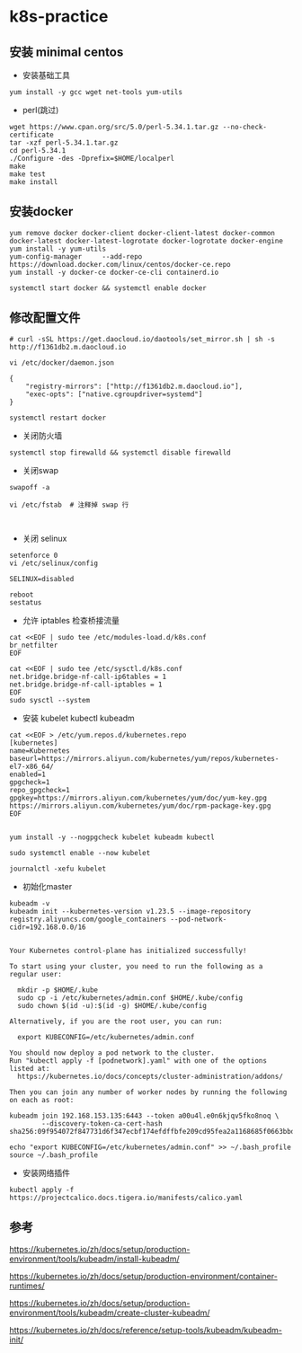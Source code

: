 # k8s-practice

## 安装 minimal centos

- 安装基础工具

```
yum install -y gcc wget net-tools yum-utils
```

- perl(跳过)

```
wget https://www.cpan.org/src/5.0/perl-5.34.1.tar.gz --no-check-certificate
tar -xzf perl-5.34.1.tar.gz
cd perl-5.34.1
./Configure -des -Dprefix=$HOME/localperl
make
make test
make install
```

## 安装docker


```
yum remove docker docker-client docker-client-latest docker-common docker-latest docker-latest-logrotate docker-logrotate docker-engine
yum install -y yum-utils
yum-config-manager     --add-repo     https://download.docker.com/linux/centos/docker-ce.repo
yum install -y docker-ce docker-ce-cli containerd.io

systemctl start docker && systemctl enable docker
```

## 修改配置文件


```
# curl -sSL https://get.daocloud.io/daotools/set_mirror.sh | sh -s http://f1361db2.m.daocloud.io

vi /etc/docker/daemon.json

{
    "registry-mirrors": ["http://f1361db2.m.daocloud.io"],
    "exec-opts": ["native.cgroupdriver=systemd"]
}

systemctl restart docker
```

- 关闭防火墙

```
systemctl stop firewalld && systemctl disable firewalld

```

- 关闭swap

```
swapoff -a

vi /etc/fstab  # 注释掉 swap 行



```

- 关闭 selinux

```
setenforce 0
vi /etc/selinux/config
```
```
SELINUX=disabled

```

```
reboot
sestatus

```

- 允许 iptables 检查桥接流量

```
cat <<EOF | sudo tee /etc/modules-load.d/k8s.conf
br_netfilter
EOF

cat <<EOF | sudo tee /etc/sysctl.d/k8s.conf
net.bridge.bridge-nf-call-ip6tables = 1
net.bridge.bridge-nf-call-iptables = 1
EOF
sudo sysctl --system
```

- 安装 kubelet kubectl kubeadm

```
cat <<EOF > /etc/yum.repos.d/kubernetes.repo
[kubernetes]
name=Kubernetes
baseurl=https://mirrors.aliyun.com/kubernetes/yum/repos/kubernetes-el7-x86_64/
enabled=1
gpgcheck=1
repo_gpgcheck=1
gpgkey=https://mirrors.aliyun.com/kubernetes/yum/doc/yum-key.gpg https://mirrors.aliyun.com/kubernetes/yum/doc/rpm-package-key.gpg
EOF


yum install -y --nogpgcheck kubelet kubeadm kubectl

sudo systemctl enable --now kubelet

journalctl -xefu kubelet
```

- 初始化master

```
kubeadm -v
kubeadm init --kubernetes-version v1.23.5 --image-repository registry.aliyuncs.com/google_containers --pod-network-cidr=192.168.0.0/16
```


```

Your Kubernetes control-plane has initialized successfully!

To start using your cluster, you need to run the following as a regular user:

  mkdir -p $HOME/.kube
  sudo cp -i /etc/kubernetes/admin.conf $HOME/.kube/config
  sudo chown $(id -u):$(id -g) $HOME/.kube/config

Alternatively, if you are the root user, you can run:

  export KUBECONFIG=/etc/kubernetes/admin.conf

You should now deploy a pod network to the cluster.
Run "kubectl apply -f [podnetwork].yaml" with one of the options listed at:
  https://kubernetes.io/docs/concepts/cluster-administration/addons/

Then you can join any number of worker nodes by running the following on each as root:

kubeadm join 192.168.153.135:6443 --token a00u4l.e0n6kjqv5fko8noq \
        --discovery-token-ca-cert-hash sha256:09f954072f847731d6f347ecbf174efdffbfe209cd95fea2a1168685f0663bbd
```

```
echo "export KUBECONFIG=/etc/kubernetes/admin.conf" >> ~/.bash_profile
source ~/.bash_profile
```

- 安装网络插件

```
kubectl apply -f  https://projectcalico.docs.tigera.io/manifests/calico.yaml
```

## 参考

https://kubernetes.io/zh/docs/setup/production-environment/tools/kubeadm/install-kubeadm/

https://kubernetes.io/zh/docs/setup/production-environment/container-runtimes/

https://kubernetes.io/zh/docs/setup/production-environment/tools/kubeadm/create-cluster-kubeadm/

https://kubernetes.io/zh/docs/reference/setup-tools/kubeadm/kubeadm-init/



